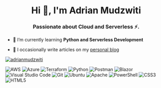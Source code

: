 <h1 align="center">Hi 👋,  I'm Adrian Mudzwiti</h1>
<h3 align="center">Passionate about Cloud and Serverless ⚡️.</h3>

- 🌱 I’m currently learning **Python and Serverless Development**

- 📝 I occasionally write articles on my [personal blog](https://adrianthegreat.com)




<p align="left"> <a href="https://twitter.com/adrianmudzwiti" target="blank"><img src="https://img.shields.io/twitter/follow/adrianmudzwiti?logo=twitter&style=for-the-badge" alt="adrianmudzwiti" /></a> </p>

 
 ![AWS](https://img.shields.io/badge/AWS-%23FF9900.svg?style=for-the-badge&logo=amazon-aws&logoColor=white) ![Azure](https://img.shields.io/badge/azure-%230072C6.svg?style=for-the-badge&logo=azure-devops&logoColor=white) ![Terraform](https://img.shields.io/badge/terraform-%235835CC.svg?style=for-the-badge&logo=terraform&logoColor=white)
![Python](https://img.shields.io/badge/python-3670A0?style=for-the-badge&logo=python&logoColor=ffdd54)  ![Postman](https://img.shields.io/badge/Postman-FF6C37?style=for-the-badge&logo=postman&logoColor=white) 
![Blazor](https://img.shields.io/badge/blazor-%235C2D91.svg?style=for-the-badge&logo=blazor&logoColor=white) ![Visual Studio Code](https://img.shields.io/badge/Visual%20Studio%20Code-0078d7.svg?style=for-the-badge&logo=visual-studio-code&logoColor=white) ![Git](https://img.shields.io/badge/git-%23F05033.svg?style=for-the-badge&logo=git&logoColor=white) ![Ubuntu](https://img.shields.io/badge/Ubuntu-E95420?style=for-the-badge&logo=ubuntu&logoColor=white) ![Apache](https://img.shields.io/badge/apache-%23D42029.svg?style=for-the-badge&logo=apache&logoColor=white) ![PowerShell](https://img.shields.io/badge/PowerShell-%235391FE.svg?style=for-the-badge&logo=powershell&logoColor=white) ![CSS3](https://img.shields.io/badge/css3-%231572B6.svg?style=for-the-badge&logo=css3&logoColor=white) ![HTML5](https://img.shields.io/badge/html5-%23E34F26.svg?style=for-the-badge&logo=html5&logoColor=white) 



